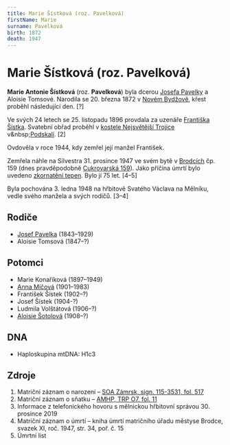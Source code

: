 ```yaml
---
title: Marie Šístková (roz. Pavelková)
firstName: Marie
surname: Pavelková
birth: 1872
death: 1947
---
```


# Marie Šístková (roz. Pavelková)

**Marie Antonie Šístková** (roz. **Pavelková**) byla dcerou [Josefa Pavelky](pavelka-josef-1843.md) a Aloisie Tomsové. Narodila se 20. března 1872 v&nbsp;[Novém Bydžově](https://cs.wikipedia.org/wiki/Nov%C3%BD_Byd%C5%BEov), křest proběhl následující den. [?]

<Photo src="Photo1500274.jpg" alt="Marie Pavelková (nedatováno)" size="md" />

Ve svých 24 letech se 25. listopadu 1896 provdala za uzenáře [Františka Šístka](sistek-frantisek-1872.md). Svatební obřad proběhl v [kostele Nejsvětější Trojice](https://cs.wikipedia.org/wiki/Kostel_Nejsv%C4%9Bt%C4%9Bj%C5%A1%C3%AD_Trojice_(Praha,_Trojick%C3%A1_ulice)) v&nbsp;[Podskalí](https://cs.wikipedia.org/wiki/Podskal%C3%AD_(Praha)). [2]

<Photo src="Photo1501267.jpg" alt="Marie Šístková (1939)" size="md" />

Ovdověla v roce 1944, kdy zemřel její manžel František.

Zemřela náhle na Silvestra 31. prosince 1947 ve svém bytě v [Brodcích](https://cs.wikipedia.org/wiki/Brodce) čp. 159 (dnes pravděpodobně [Cukrovarská 159](https://goo.gl/maps/Rd7VkBaghnmKvPTS7)). Jako příčina úmrtí bylo uvedeno [zkornatění tepen](https://cs.wikipedia.org/wiki/Ateroskler%C3%B3za). Bylo jí 75 let. [4–5]

Byla pochována 3. ledna 1948 na hřbitově Svatého Václava na Mělníku, vedle svého manžela a svých rodičů. [3–4]


## Rodiče

- [Josef Pavelka](pavelka-josef-1843.md) (1843–1929)
- Aloisie Tomsová (1847–?)


## Potomci

- Marie Konaříková (1897–1949)
- [Anna Míčová](sistkova-anna-1901.md) (1901–1983)
- František Šístek (1902–?)
- Josef Šístek (1904-?)
- Ludmila Volštátová (1906–?)
- [Aloisie Šotolová](sistkova-aloisie-1908.md) (1908–?)


## DNA

- Haploskupina mtDNA: H1c3


## Zdroje

1. Matriční záznam o narození – [SOA Zámrsk, sign. 115-3531, fol. 517](../CZEC0004D_Matriky-Church-books-Hradec-Kr†lovā-115-3531-1861-1873_00521.jpg)
2. Matriční záznam o sňatku – [AMHP, TRP O7, fol. 11](http://katalog.ahmp.cz/pragapublica/permalink?xid=1F1A863F451F4D62890D7A0D83926838&scan=15#scan15)
3. Informace z telefonického hovoru s mělnickou hřbitovní správou 30. prosince 2019
4. Matriční záznam o úmrtí – kniha úmrtí matričního úřadu městyse Brodce, svazek XI, roč. 1947, str. 34, poř. č. 15
5. Úmrtní list
